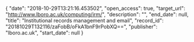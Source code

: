 {
  "date": "2018-10-29T13:21:16.453502", 
  "open_access": true, 
  "target_url": "http://www.lboro.ac.uk/computing/irm/", 
  "description": "", 
  "end_date": null, 
  "title": "Institutional records management and email", 
  "record_id": "20181029T132116/zaFobB/oFkA1bnF9rPobXQ==", 
  "publisher": "lboro.ac.uk", 
  "start_date": null
}

